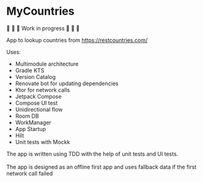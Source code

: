 # MyCountries
:construction: :construction: :construction: Work in progress :construction: :construction: :construction:

App to lookup countries from https://restcountries.com/

Uses:
- Multimodule architecture
- Gradle KTS
- Version Catalog
- Renovate bot for updating dependencies
- Ktor for network calls
- Jetpack Compose
- Compose UI test
- Unidirectional flow
- Room DB
- WorkManager
- App Startup
- Hilt
- Unit tests with Mockk

The app is written using TDD with the help of unit tests and UI tests.<br><br>
The app is designed as an offline first app and uses fallback data if the first network call failed
